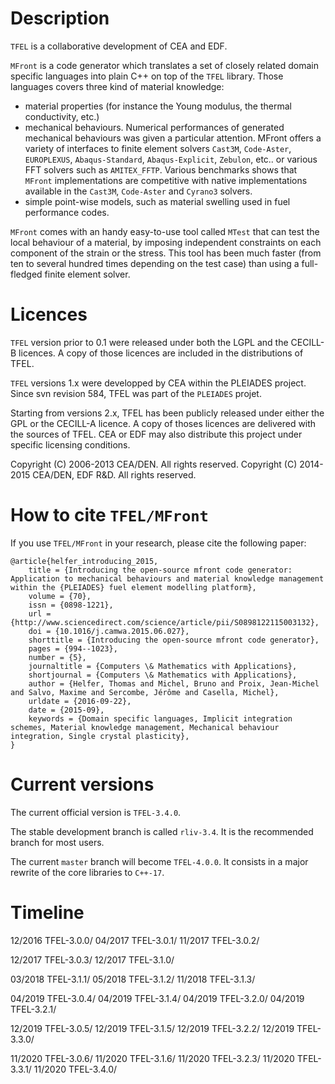# Description

`TFEL` is a collaborative development of CEA and EDF.

`MFront` is a code generator which translates a set of closely related
domain specific languages into plain C++ on top of the `TFEL`
library. Those languages covers three kind of material knowledge:

- material properties (for instance the
  Young modulus, the thermal conductivity, etc.)
- mechanical behaviours. Numerical performances of generated
  mechanical behaviours was given a particular attention. MFront
  offers a variety of interfaces to finite element solvers `Cast3M`,
  `Code-Aster`, `EUROPLEXUS`, `Abaqus-Standard`, `Abaqus-Explicit`,
  `Zebulon`, etc.. or various FFT solvers such as
  `AMITEX_FFTP`. Various benchmarks shows that `MFront`
  implementations are competitive with native implementations
  available in the `Cast3M`, `Code-Aster` and `Cyrano3` solvers.
- simple point-wise models, such as material swelling
  used in fuel performance codes.

`MFront` comes with an handy easy-to-use tool called `MTest` that can
test the local behaviour of a material, by imposing independent
constraints on each component of the strain or the stress. This tool
has been much faster (from ten to several hundred times depending on
the test case) than using a full-fledged finite element solver.

# Licences

`TFEL` version prior to 0.1 were released under both the LGPL and the
CECILL-B licences. A copy of those licences are included in the
distributions of TFEL.

`TFEL` versions 1.x were developped by CEA within the PLEIADES
project. Since svn revision 584, TFEL was part of the `PLEIADES`
projet.

Starting from versions 2.x, TFEL has been publicly released under
either the GPL or the CECILL-A licence. A copy of thoses licences are
delivered with the sources of TFEL. CEA or EDF may also distribute
this project under specific licensing conditions.

Copyright (C) 2006-2013 CEA/DEN. All rights reserved. 
Copyright (C) 2014-2015 CEA/DEN, EDF R&D. All rights reserved. 

# How to cite `TFEL/MFront`

If you use `TFEL/MFront` in your research, please cite the following
paper:

~~~~~~~~~
@article{helfer_introducing_2015,
	title = {Introducing the open-source mfront code generator: Application to mechanical behaviours and material knowledge management within the {PLEIADES} fuel element modelling platform},
	volume = {70},
	issn = {0898-1221},
	url = {http://www.sciencedirect.com/science/article/pii/S0898122115003132},
	doi = {10.1016/j.camwa.2015.06.027},
	shorttitle = {Introducing the open-source mfront code generator},
	pages = {994--1023},
	number = {5},
	journaltitle = {Computers \& Mathematics with Applications},
	shortjournal = {Computers \& Mathematics with Applications},
	author = {Helfer, Thomas and Michel, Bruno and Proix, Jean-Michel and Salvo, Maxime and Sercombe, Jérôme and Casella, Michel},
	urldate = {2016-09-22},
	date = {2015-09},
	keywords = {Domain specific languages, Implicit integration schemes, Material knowledge management, Mechanical behaviour integration, Single crystal plasticity},
}
~~~~~~~~~

# Current versions

The current official version is `TFEL-3.4.0`. 

The stable development branch is called `rliv-3.4`. It is the
recommended branch for most users.

The current `master` branch will become `TFEL-4.0.0`. It consists in a
major rewrite of the core libraries to `C++-17`.

# Timeline

12/2016 TFEL-3.0.0/
04/2017 TFEL-3.0.1/
11/2017 TFEL-3.0.2/

12/2017 TFEL-3.0.3/
12/2017 TFEL-3.1.0/

03/2018 TFEL-3.1.1/
05/2018 TFEL-3.1.2/
11/2018 TFEL-3.1.3/

04/2019 TFEL-3.0.4/
04/2019 TFEL-3.1.4/
04/2019 TFEL-3.2.0/
04/2019 TFEL-3.2.1/

12/2019 TFEL-3.0.5/
12/2019 TFEL-3.1.5/
12/2019 TFEL-3.2.2/
12/2019 TFEL-3.3.0/

11/2020 TFEL-3.0.6/
11/2020 TFEL-3.1.6/
11/2020 TFEL-3.2.3/
11/2020 TFEL-3.3.1/
11/2020 TFEL-3.4.0/

